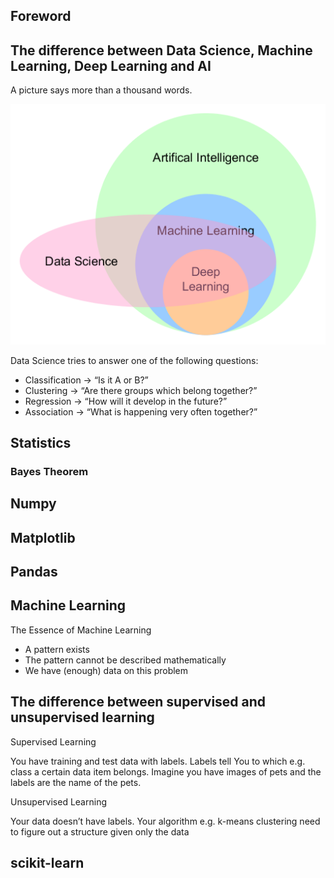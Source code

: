 ## Foreword

## The difference between Data Science, Machine Learning, Deep Learning and AI
A picture says more than a thousand words.

![Slides](images/data_science_vs_ml.png "Slides")

Data Science tries to answer one of the following questions:

* Classification -> “Is it A or B?”
* Clustering -> “Are there groups which belong together?”
* Regression -> “How will it develop in the future?”
* Association -> “What is happening very often together?”
## Statistics
### Bayes Theorem

## Numpy

## Matplotlib

## Pandas


## Machine Learning

The Essence of Machine Learning

* A pattern exists
* The pattern cannot be described mathematically
* We have (enough) data on this problem


## The difference between supervised and unsupervised learning
Supervised Learning

You have training and test data with labels. 
Labels tell You to which e.g. class a certain data item belongs. 
Imagine you have images of pets and the labels are the name of the pets.

Unsupervised Learning

Your data doesn’t have labels. Your algorithm e.g. k-means clustering need to figure out a structure given only the data

## scikit-learn